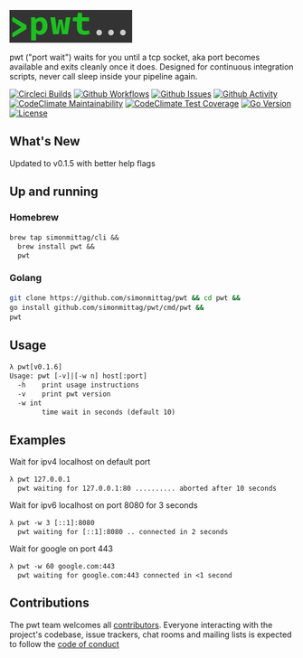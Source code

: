 ![](pwt.png)

pwt ("port wait") waits for you until a tcp socket, aka port becomes available and exits cleanly once it does. Designed for 
continuous integration scripts, never call sleep inside your pipeline again.

[![Circleci Builds](https://circleci.com/gh/simonmittag/pwt.svg?style=shield)](https://circleci.com/gh/simonmittag/pwt)
[![Github Workflows](https://github.com/simonmittag/mse6/workflows/Go/badge.svg)](https://github.com/simonmittag/pwt/actions)
[![Github Issues](https://img.shields.io/github/issues/simonmittag/pwt)](https://github.com/simonmittag/pwt/issues)
[![Github Activity](https://img.shields.io/github/commit-activity/m/simonmittag/pwt)](https://img.shields.io/github/commit-activity/m/simonmittag/pwt)  
[![CodeClimate Maintainability](https://api.codeclimate.com/v1/badges/70cd59e4dfd2801f8661/maintainability)](https://codeclimate.com/github/simonmittag/pwt/maintainability)
[![CodeClimate Test Coverage](https://api.codeclimate.com/v1/badges/70cd59e4dfd2801f8661/test_coverage)](https://codeclimate.com/github/simonmittag/pwt/test_coverage)
[![Go Version](https://img.shields.io/github/go-mod/go-version/simonmittag/pwt)](https://img.shields.io/github/go-mod/go-version/simonmittag/pwt)
[![License](https://img.shields.io/badge/License-Apache%202.0-blue.svg)](https://opensource.org/licenses/Apache-2.0)

## What's New
Updated to v0.1.5 with better help flags

## Up and running
### Homebrew
```
brew tap simonmittag/cli &&
  brew install pwt &&
  pwt 
```

### Golang
```bash
git clone https://github.com/simonmittag/pwt && cd pwt && 
go install github.com/simonmittag/pwt/cmd/pwt && 
pwt 
```

## Usage
```
λ pwt[v0.1.6]
Usage: pwt [-v]|[-w n] host[:port]
  -h    print usage instructions
  -v    print pwt version
  -w int
        time wait in seconds (default 10)
```

## Examples

Wait for ipv4 localhost on default port
```
λ pwt 127.0.0.1
  pwt waiting for 127.0.0.1:80 .......... aborted after 10 seconds  
```

Wait for ipv6 localhost on port 8080 for 3 seconds
```
λ pwt -w 3 [::1]:8080
  pwt waiting for [::1]:8080 .. connected in 2 seconds
```



Wait for google on port 443
```
λ pwt -w 60 google.com:443
  pwt waiting for google.com:443 connected in <1 second  
```



## Contributions
The pwt team welcomes all [contributors](https://github.com/simonmittag/pwt/blob/master/CONTRIBUTING.md). Everyone interacting with the project's codebase, issue trackers, chat rooms and mailing lists
is expected to follow the [code of conduct](https://github.com/simonmittag/pwt/blob/master/CODE_OF_CONDUCT.md)
